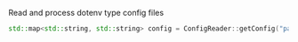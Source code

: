 Read and process dotenv type config files

```c++
std::map<std::string, std::string> config = ConfigReader::getConfig("path");
```
